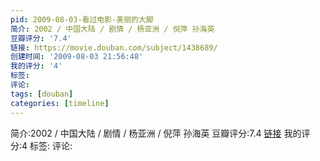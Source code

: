 ```yaml
---
pid: 2009-08-03-看过电影-美丽的大脚
简介: 2002 / 中国大陆 / 剧情 / 杨亚洲 / 倪萍 孙海英
豆瓣评分: '7.4'
链接: https://movie.douban.com/subject/1438689/
创建时间: '2009-08-03 21:56:48'
我的评分: '4'
标签:
评论:
tags: [douban]
categories: [timeline]
---
```

简介:2002 / 中国大陆 / 剧情 / 杨亚洲 / 倪萍 孙海英
豆瓣评分:7.4
[链接](https://movie.douban.com/subject/1438689/)
我的评分:4
标签:
评论:
